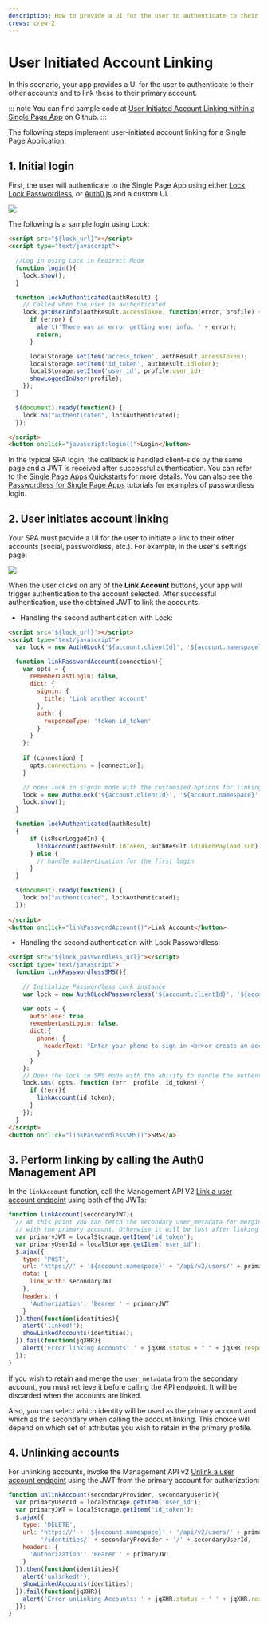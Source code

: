 ```yaml
---
description: How to provide a UI for the user to authenticate to their other accounts and link these to their primary account.
crews: crew-2
---
```


# User Initiated Account Linking

In this scenario, your app provides a UI for the user to authenticate to their other accounts and to link these to their primary account.

::: note
You can find sample code at [User Initiated Account Linking within a Single Page App](https://github.com/auth0/auth0-link-accounts-sample/tree/master/SPA) on Github.
:::

The following steps implement user-initiated account linking for a Single Page Application.

## 1. Initial login

First, the user will authenticate to the Single Page App using either [Lock](https://github.com/auth0/lock), [Lock Passwordless](https://github.com/auth0/lock-passwordless), or [Auth0.js](/libraries/auth0js) and a custom UI.

![](/media/articles/link-accounts/spa-initial-login.png)

The following is a sample login using Lock:

```html
<script src="${lock_url}"></script>
<script type="text/javascript">

  //Log in using Lock in Redirect Mode
  function login(){
    lock.show();
  }

  function lockAuthenticated(authResult) {
    // Called when the user is authenticated
    lock.getUserInfo(authResult.accessToken, function(error, profile) {
      if (error) {
        alert('There was an error getting user info. ' + error);
        return;
      }

      localStorage.setItem('access_token', authResult.accessToken);
      localStorage.setItem('id_token', authResult.idToken);
      localStorage.setItem('user_id', profile.user_id);
      showLoggedInUser(profile);
    });
  }

  $(document).ready(function() {
    lock.on("authenticated", lockAuthenticated);
  });

</script>
<button onclick="javascript:login()">Login</button>
```

In the typical SPA login, the callback is handled client-side by the same page and a JWT is received after successful authentication. You can refer to the [Single Page Apps Quickstarts](/quickstart/spa) for more details. You can also see the [Passwordless for Single Page Apps](/connections/passwordless/spa) tutorials for examples of passwordless login.

## 2. User initiates account linking

Your SPA must provide a UI for the user to initiate a link to their other accounts (social, passwordless, etc.). For example, in the user's settings page:

![](/media/articles/link-accounts/spa-user-settings.png)

When the user clicks on any of the **Link Account** buttons, your app will trigger authentication to the account selected. After successful authentication, use the obtained JWT to link the accounts.

 * Handling the second authentication with Lock:

  ```html
  <script src="${lock_url}"></script>
  <script type="text/javascript">
    var lock = new Auth0Lock('${account.clientId}', '${account.namespace}');

    function linkPasswordAccount(connection){
      var opts = { 
        rememberLastLogin: false,
        dict: {
          signin: {
            title: 'Link another account'
          },
          auth: {
            responseType: 'token id_token'
          }
        }
      };
            
      if (connection) {
        opts.connections = [connection];
      }

      // open lock in signin mode with the customized options for linking
      lock = new Auth0Lock('${account.clientId}', '${account.namespace}', opts);
      lock.show();
    }

    function lockAuthenticated(authResult)
    {
        if (isUserLoggedIn) {
          linkAccount(authResult.idToken, authResult.idTokenPayload.sub);
        } else {
          // handle authentication for the first login
        }
    }

    $(document).ready(function() {
      lock.on("authenticated", lockAuthenticated); 
    });
    
  </script>
  <button onclick="linkPasswordAccount()">Link Account</button>
  ```

 * Handling the second authentication with Lock Passwordless:

  ```html
  <script src="${lock_passwordless_url}"></script>
  <script type="text/javascript">
    function linkPasswordlessSMS(){
      
      // Initialize Passwordless Lock instance
      var lock = new Auth0LockPasswordless('${account.clientId}', '${account.namespace}');

      var opts = {
        autoclose: true,
        rememberLastLogin: false,
        dict:{
          phone: {
            headerText: "Enter your phone to sign in <br>or create an account to link to."
          }
        }
      };
      // Open the lock in SMS mode with the ability to handle the authentication in page
      lock.sms( opts, function (err, profile, id_token) {
        if (!err){
          linkAccount(id_token);
        }
      });
    }
  </script>
  <button onclick="linkPasswordlessSMS()">SMS</a>
  ```

## 3. Perform linking by calling the Auth0 Management API

In the `linkAccount` function, call the Management API V2 [Link a user account endpoint](/api/v2#!/Users/post_identities) using both of the JWTs:

```js
function linkAccount(secondaryJWT){
  // At this point you can fetch the secondary user_metadata for merging
  // with the primary account. Otherwise it will be lost after linking the accounts
  var primaryJWT = localStorage.getItem('id_token');
  var primaryUserId = localStorage.getItem('user_id');
  $.ajax({
    type: 'POST',
    url: 'https://' + '${account.namespace}' + '/api/v2/users/' + primaryUserId + '/identities',
    data: {
      link_with: secondaryJWT
    },
    headers: {
      'Authorization': 'Bearer ' + primaryJWT
    }
  }).then(function(identities){
    alert('linked!');
    showLinkedAccounts(identities);
  }).fail(function(jqXHR){
    alert('Error linking Accounts: ' + jqXHR.status + " " + jqXHR.responseText);
  });
}
```

If you wish to retain and merge the `user_metadata` from the secondary account, you must retrieve it before calling the API endpoint. It will be discarded when the accounts are linked.

Also, you can select which identity will be used as the primary account and which as the secondary when calling the account linking. This choice will depend on which set of attributes you wish to retain in the primary profile.

## 4. Unlinking accounts

For unlinking accounts, invoke the Management API v2 [Unlink a user account endpoint](/api/v2#!/Users/delete_provider_by_user_id) using the JWT from the primary account for authorization:

```js
function unlinkAccount(secondaryProvider, secondaryUserId){
  var primaryUserId = localStorage.getItem('user_id');
  var primaryJWT = localStorage.getItem('id_token');
  $.ajax({
    type: 'DELETE',
    url: 'https://' + '${account.namespace}' + '/api/v2/users/' + primaryUserId +
         '/identities/' + secondaryProvider + '/' + secondaryUserId,
    headers: {
      'Authorization': 'Bearer ' + primaryJWT
    }
  }).then(function(identities){
    alert('unlinked!');
    showLinkedAccounts(identities);
  }).fail(function(jqXHR){
    alert('Error unlinking Accounts: ' + jqXHR.status + ' ' + jqXHR.responseText);
  });
}
```
